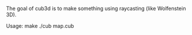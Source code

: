The goal of cub3d is to make something using raycasting (like Wolfenstein 3D).

Usage:
  make
  ./cub map.cub
